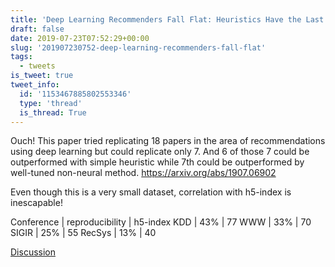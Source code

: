 ```yaml
---
title: 'Deep Learning Recommenders Fall Flat: Heuristics Have the Last Laugh'
draft: false
date: 2019-07-23T07:52:29+00:00
slug: '201907230752-deep-learning-recommenders-fall-flat'
tags:
  - tweets
is_tweet: true
tweet_info:
  id: '1153467885802553346'
  type: 'thread'
  is_thread: True
---
```




Ouch! This paper tried replicating 18 papers in the area of recommendations using deep learning but could replicate only 7. And 6 of those 7 could be outperformed with simple heuristic while 7th could be outperformed by well-tuned non-neural method.
<https://arxiv.org/abs/1907.06902>

Even though this is a very small dataset, correlation with h5-index is inescapable!

Conference | reproducibility | h5-index
KDD    | 43% | 77
WWW | 33% | 70
SIGIR   | 25% | 55
RecSys | 13% | 40

[Discussion](https://x.com/sytelus/status/1153467885802553346)
